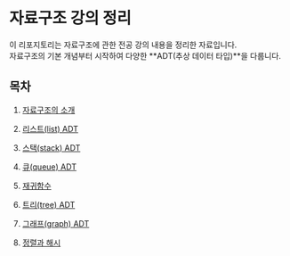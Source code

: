 # 자료구조 강의 정리

이 리포지토리는 자료구조에 관한 전공 강의 내용을 정리한 자료입니다.  
자료구조의 기본 개념부터 시작하여 다양한 **ADT(추상 데이터 타입)**을 다룹니다.  

## 목차

1. [자료구조의 소개](1.md)

2. [리스트(list) ADT](2.md)

3. [스택(stack) ADT](3.md)

4. [큐(queue) ADT](4.md)

5. [재귀함수](5.md)
 
6. [트리(tree) ADT](자료구조/트리.md)

7. [그래프(graph) ADT](자료구조/그래프.md)

8. [정렬과 해시](8.md)
